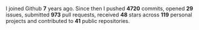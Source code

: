 
I joined Github **7** years ago. Since then I pushed **4720** commits, opened **29** issues, submitted **973** pull requests, received **48** stars across **119** personal projects and contributed to **41** public repositories.
